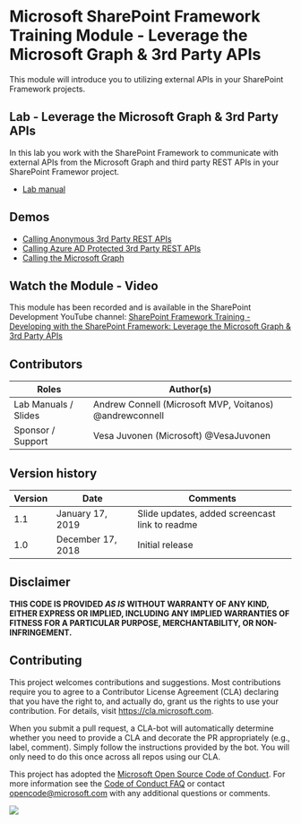 # Microsoft SharePoint Framework Training Module - Leverage the Microsoft Graph & 3rd Party APIs

This module will introduce you to utilizing external APIs in your SharePoint Framework projects.

## Lab - Leverage the Microsoft Graph & 3rd Party APIs

In this lab you work with the SharePoint Framework to communicate with external APIs from the Microsoft Graph and third party REST APIs in your SharePoint Framewor project.

- [Lab manual](./Lab.md)

## Demos

- [Calling Anonymous 3rd Party REST APIs](./Demos/01-httpclient)
- [Calling Azure AD Protected 3rd Party REST APIs](./Demos/02-aadhttpclient)
- [Calling the Microsoft Graph](./Demos/03-msgraphclient)

## Watch the Module - Video

This module has been recorded and is available in the SharePoint Development YouTube channel: [SharePoint Framework Training - Developing with the SharePoint Framework: Leverage the Microsoft Graph & 3rd Party APIs](https://www.youtube.com/watch?v=0zVtDn0ckBM&list=PLR9nK3mnD-OV-RPXQ3Lco845qoEy7VJoc)

## Contributors

|        Roles         |                        Author(s)                        |
| -------------------- | ------------------------------------------------------- |
| Lab Manuals / Slides | Andrew Connell (Microsoft MVP, Voitanos) @andrewconnell |
| Sponsor / Support    | Vesa Juvonen (Microsoft) @VesaJuvonen                   |

## Version history

| Version |       Date        |                    Comments                    |
| ------- | ----------------- | ---------------------------------------------- |
| 1.1     | January 17, 2019  | Slide updates, added screencast link to readme |
| 1.0     | December 17, 2018 | Initial release                                |

## Disclaimer

**THIS CODE IS PROVIDED *AS IS* WITHOUT WARRANTY OF ANY KIND, EITHER EXPRESS OR IMPLIED, INCLUDING ANY IMPLIED WARRANTIES OF FITNESS FOR A PARTICULAR PURPOSE, MERCHANTABILITY, OR NON-INFRINGEMENT.**

## Contributing

This project welcomes contributions and suggestions.  Most contributions require you to agree to a
Contributor License Agreement (CLA) declaring that you have the right to, and actually do, grant us
the rights to use your contribution. For details, visit https://cla.microsoft.com.

When you submit a pull request, a CLA-bot will automatically determine whether you need to provide
a CLA and decorate the PR appropriately (e.g., label, comment). Simply follow the instructions
provided by the bot. You will only need to do this once across all repos using our CLA.

This project has adopted the [Microsoft Open Source Code of Conduct](https://opensource.microsoft.com/codeofconduct/).
For more information see the [Code of Conduct FAQ](https://opensource.microsoft.com/codeofconduct/faq/) or
contact [opencode@microsoft.com](mailto:opencode@microsoft.com) with any additional questions or comments.

<img src="https://telemetry.sharepointpnp.com/sp-dev-training-spfx-graph-3rdpartyapis" />
